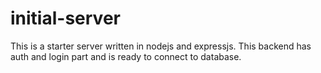 # initial-server
This is a starter server written in nodejs and expressjs. This backend has auth and login part and is ready to connect to database.